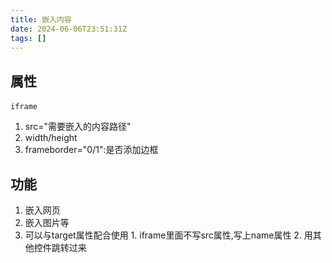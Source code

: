 ```yaml
---
title: 嵌入内容
date: 2024-06-06T23:51:31Z
tags: []
---
```




## 属性

​`iframe`​

1. src="需要嵌入的内容路径"
2. width/height
3. frameborder="0/1":是否添加边框

## 功能

1. 嵌入网页
2. 嵌入图片等
3. 可以与target属性配合使用 1. iframe里面不写src属性,写上name属性 2. 用其他控件跳转过来
